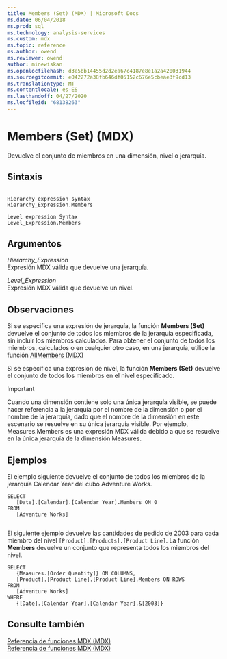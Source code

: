 ```yaml
---
title: Members (Set) (MDX) | Microsoft Docs
ms.date: 06/04/2018
ms.prod: sql
ms.technology: analysis-services
ms.custom: mdx
ms.topic: reference
ms.author: owend
ms.reviewer: owend
author: minewiskan
ms.openlocfilehash: d3e5bb14455d2d2ea67c4187e8e1a2a420031944
ms.sourcegitcommit: e042272a38fb646df05152c676e5cbeae3f9cd13
ms.translationtype: MT
ms.contentlocale: es-ES
ms.lasthandoff: 04/27/2020
ms.locfileid: "68138263"
---
```

# <a name="members-set-mdx"></a>Members (Set) (MDX)


  Devuelve el conjunto de miembros en una dimensión, nivel o jerarquía.  
  
## <a name="syntax"></a>Sintaxis  
  
```  
  
Hierarchy expression syntax  
Hierarchy_Expression.Members  
  
Level expression Syntax  
Level_Expression.Members  
```  
  
## <a name="arguments"></a>Argumentos  
 *Hierarchy_Expression*  
 Expresión MDX válida que devuelve una jerarquía.  
  
 *Level_Expression*  
 Expresión MDX válida que devuelve un nivel.  
  
## <a name="remarks"></a>Observaciones  
 Si se especifica una expresión de jerarquía, la función **Members (Set)** devuelve el conjunto de todos los miembros de la jerarquía especificada, sin incluir los miembros calculados. Para obtener el conjunto de todos los miembros, calculados o en cualquier otro caso, en una jerarquía, utilice la función [AllMembers &#40;MDX&#41;](../mdx/allmembers-mdx.md)  
  
 Si se especifica una expresión de nivel, la función **Members (Set)** devuelve el conjunto de todos los miembros en el nivel especificado.  
  
> [!IMPORTANT]  
>  Cuando una dimensión contiene solo una única jerarquía visible, se puede hacer referencia a la jerarquía por el nombre de la dimensión o por el nombre de la jerarquía, dado que el nombre de la dimensión en este escenario se resuelve en su única jerarquía visible. Por ejemplo, Measures.Members es una expresión MDX válida debido a que se resuelve en la única jerarquía de la dimensión Measures.  
  
## <a name="examples"></a>Ejemplos  
 El ejemplo siguiente devuelve el conjunto de todos los miembros de la jerarquía Calendar Year del cubo Adventure Works.  
  
```  
SELECT   
   [Date].[Calendar].[Calendar Year].Members ON 0  
FROM  
   [Adventure Works]  
  
```  
  
 El siguiente ejemplo devuelve las cantidades de pedido de 2003 para cada miembro del nivel `[Product].[Products].[Product Line]`. La función **Members** devuelve un conjunto que representa todos los miembros del nivel.  
  
```  
SELECT   
   {Measures.[Order Quantity]} ON COLUMNS,  
   [Product].[Product Line].[Product Line].Members ON ROWS  
FROM  
   [Adventure Works]  
WHERE  
   {[Date].[Calendar Year].[Calendar Year].&[2003]}  
```  
  
## <a name="see-also"></a>Consulte también  
 [Referencia de funciones MDX &#40;MDX&#41;](../mdx/mdx-function-reference-mdx.md)   
 [Referencia de funciones MDX &#40;MDX&#41;](../mdx/mdx-function-reference-mdx.md)  
  
  
